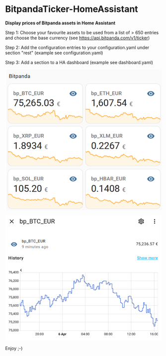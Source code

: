 # BitpandaTicker-HomeAssistant
**Display prices of Bitpanda assets in Home Assistant**

Step 1: Choose your favourite assets to be used from a list of > 650 entries and choose the base currency (see https://api.bitpanda.com/v1/ticker)

Step 2: Add the configuration entries to your configuration.yaml under section "rest" (example see configuration.yaml)

Step 3: Add a section to a HA dashboard (example see dashboard.yaml)

![Overview](images/HA_Dashboard_Bitpanda_Overview.png)

![Detail](images/HA_Dashboard_Bitpanda_Detail.png)

Enjoy ;-)

